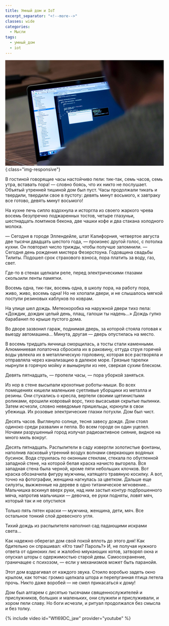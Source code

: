 ```yaml
---
title: Умный дом и IoT
excerpt_separator: "<!--more-->"
classes: wide
categories:
  - Мысли
tags:
  - умный_дом
  - iot
---
```


![Smart Home](https://github.com/dgorpinchuk/blog/raw/master/assets/images/how-to-start.jpg){:class="img-responsive"}

В гостиной говорящие часы настойчиво пели: тик-так, семь часов, семь утра, вставать пора! — словно боясь, что их никто не послушает. Объятый утренней тишиной дом был пуст. Часы продолжали тикать и твердили, твердили свое в пустоту: девять минут восьмого, к завтраку все готово, девять минут восьмого!

На кухне печь сипло вздохнула и исторгла из своего жаркого чрева восемь безупречно поджаренных тостов, четыре глазуньи, шестнадцать ломтиков бекона, две чашки кофе и два стакана холодного молока.

— Сегодня в городе Эллендейле, штат Калифорния, четвертое августа две тысячи двадцать шестого года, — произнес другой голос, с потолка кухни. Он повторил число трижды, чтобы получше запомнили. — Сегодня день рождения мистера Фезерстоуна. Годовщина свадьбы Тилиты. Подошел срок страхового взноса, пора платить за воду, газ, свет.

Где-то в стенах щелкали реле, перед электрическими глазами скользили ленты памятки.

Восемь одна, тик-так, восемь одна, в школу пора, на работу пора, живо, живо, восемь одна! Но не хлопали двери, и не слышалось мягкой поступи резиновых каблуков по коврам.

На улице шел дождь. Метеокоробка на наружной двери тихо пела: «Дождик, дождик целый день, плащ, галоши ты надень…» Дождь гулко барабанил по крыше пустого дома.

Во дворе зазвонил гараж, поднимая дверь, за которой стояла готовая к выезду автомашина… Минута, другая — дверь опустилась на место.

В восемь тридцать яичница сморщилась, а тосты стали каменными. Алюминиевая лопаточка сбросила их в раковину, оттуда струя горячей воды увлекла их в металлическую горловину, которая все растворяла и отправляла через канализацию в далекое море. Грязные тарелки нырнули в горячую мойку и вынырнули из нее, сверкая сухим блеском.

Девять пятнадцать, — пропели часы, — пора уборкой заняться.

Из нор в стене высыпали крохотные роботы-мыши. Во всех помещениях кишели маленькие суетливые уборщики из металла и резины. Они стукались о кресла, вертели своими щетинистыми роликами, ерошили ковровый ворс, тихо высасывая скрытые пылинки. Затем исчезли, словно неведомые пришельцы, юркнули в свои убежища. Их розовые электрические глазки потухли. Дом был чист.

Десять часов. Выглянуло солнце, тесня завесу дождя. Дом стоял одиноко среди развалин и пепла. Во всем городе он один уцелел. Ночами разрушенный город излучал радиоактивное сияние, видное на много миль вокруг.

Десять пятнадцать. Распылители в саду извергли золотистые фонтаны, наполнив ласковый утренний воздух волнами сверкающих водяных бусинок. Вода струилась по оконным стеклам, стекала по обугленной западной стене, на которой белая краска начисто выгорела. Вся западная стена была черной, кроме пяти небольших клочков. Вот краска обозначила фигуру мужчины, катящего травяную косилку. А вот, точно на фотографии, женщина нагнулась за цветком. Дальше еще силуэты, выжженные на дереве в одно титаническое мгновение… Мальчишка вскинул вверх руки, над ним застыл контур подброшенного мяча, напротив мальчишки — девочка, ее руки подняты, ловят мяч, который так и не опустился

Только пять пятен краски — мужчина, женщина, дети, мяч. Все остальное тонкий слой древесного угля.

Тихий дождь из распылителя наполнил сад падающими искрами света…

Как надежно оберегал дом свой покой вплоть до этого дня! Как бдительно он спрашивал: «Кто там? Пароль?» И, не получая нужного ответа от одиноких лис и жалобно мяукающих котов, затворял окна и опускал шторы с одержимостью старой девы. Самосохранение, граничащее с психозом, — если у механизмов может быть паранойя.

Этот дом вздрагивал от каждого звука. Стоило воробью задеть окно крылом, как тотчас громко щелкала штора и перепуганная птица летела прочь. Никто даже воробей — не смел прикасаться к дому!

Дом был алтарем с десятью тысячами священнослужителей и прислужников, больших и маленьких, они служили и прислуживали, и хором пели славу. Но боги исчезли, и ритуал продолжался без смысла и без толку.

{% include video id="WfI69DC_jaw" provider="youtube" %}
